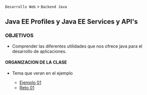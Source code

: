 
`Desarrollo Web` > `Backend Java`  

## Java EE Profiles y Java EE Services y API's

### OBJETIVOS 

- Comprender las diferentes utilidades que nos ofrece java para el desarrollo de aplicaciones.

#### ORGANIZACION DE LA CLASE 

- Tema que veran en el ejemplo

	- [Ejemplo 01](Ejemplo-01)
	- [Reto 01](Reto-01)

